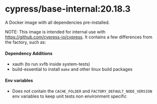 # cypress/base-internal:20.18.3

A Docker image with all dependencies pre-installed.

NOTE: This image is intended for internal use with https://github.com/cypress-io/cypress. It contains a few differences from the factory, such as:

#### Dependency Additions

- xauth (to run xvfb inside system-tests)
- build-essential to install `make` and other linux build packages

#### Env variables

- Does not contain the `CACHE_FOLDER` and `FACTORY_DEFAULT_NODE_VERSION` env variables to keep unit tests non environment specific
